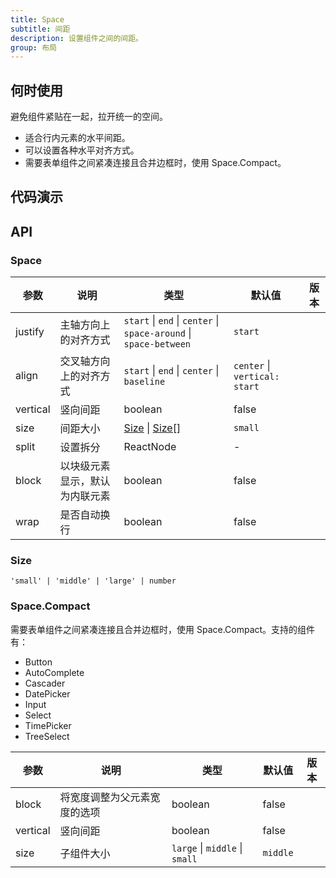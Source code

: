 ```yaml
---
title: Space
subtitle: 间距
description: 设置组件之间的间距。
group: 布局
---
```


## 何时使用

避免组件紧贴在一起，拉开统一的空间。

- 适合行内元素的水平间距。
- 可以设置各种水平对齐方式。
- 需要表单组件之间紧凑连接且合并边框时，使用 Space.Compact。

## 代码演示

<!-- TODO: Component 待开发 -->
<!-- prettier-ignore -->
<!-- <code src="./demo/align.tsx">对齐</code> -->

## API

### Space

| 参数 | 说明 | 类型 | 默认值 | 版本 |
| --- | --- | --- | --- | --- |
| justify | 主轴方向上的对齐方式 | `start` \| `end` \| `center` \| `space-around` \| `space-between` | `start` |  |
| align | 交叉轴方向上的对齐方式 | `start` \| `end` \| `center` \| `baseline` | `center` \| `vertical: start` |  |
| vertical | 竖向间距 | boolean | false |  |
| size | 间距大小 | [Size](#Size) \| [Size\[\]](#Size) | `small` |  |
| split | 设置拆分 | ReactNode | - |  |
| block | 以块级元素显示，默认为内联元素 | boolean | false |  |
| wrap | 是否自动换行 | boolean | false |  |

### Size

`'small' | 'middle' | 'large' | number`

### Space.Compact

需要表单组件之间紧凑连接且合并边框时，使用 Space.Compact。支持的组件有：

- Button
- AutoComplete
- Cascader
- DatePicker
- Input
- Select
- TimePicker
- TreeSelect

| 参数     | 说明                         | 类型                           | 默认值   | 版本 |
| -------- | ---------------------------- | ------------------------------ | -------- | ---- |
| block    | 将宽度调整为父元素宽度的选项 | boolean                        | false    |      |
| vertical | 竖向间距                     | boolean                        | false    |      |
| size     | 子组件大小                   | `large` \| `middle` \| `small` | `middle` |      |
